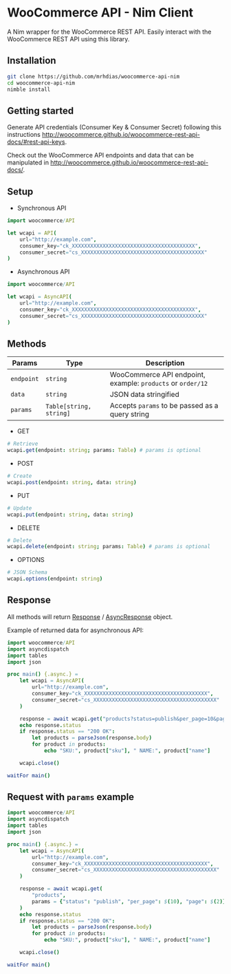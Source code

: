 WooCommerce API - Nim Client
===============================

A Nim wrapper for the WooCommerce REST API. Easily interact with the WooCommerce REST API using this library.

Installation
------------

```bash
git clone https://github.com/mrhdias/woocommerce-api-nim
cd woocommerce-api-nim
nimble install
```

Getting started
---------------

Generate API credentials (Consumer Key & Consumer Secret) following this instructions http://woocommerce.github.io/woocommerce-rest-api-docs/#rest-api-keys.

Check out the WooCommerce API endpoints and data that can be manipulated in http://woocommerce.github.io/woocommerce-rest-api-docs/.

Setup
-----

* Synchronous API
```nim
import woocommerce/API

let wcapi = API(
    url="http://example.com",
    consumer_key="ck_XXXXXXXXXXXXXXXXXXXXXXXXXXXXXXXXXXXXXXXX",
    consumer_secret="cs_XXXXXXXXXXXXXXXXXXXXXXXXXXXXXXXXXXXXXXXX"
)
```

* Asynchronous API
```nim
import woocommerce/API

let wcapi = AsyncAPI(
    url="http://example.com",
    consumer_key="ck_XXXXXXXXXXXXXXXXXXXXXXXXXXXXXXXXXXXXXXXX",
    consumer_secret="cs_XXXXXXXXXXXXXXXXXXXXXXXXXXXXXXXXXXXXXXXX"
)
```
Methods
-------

Params       | Type         | Description
------------ | ------------ | ------------
``endpoint`` | ``string`` | WooCommerce API endpoint, example: ``products`` or ``order/12``
``data`` | ``string`` | JSON data stringified
``params`` | ``Table[string, string]`` | Accepts ``params`` to be passed as a query string


* GET
```nim
# Retrieve
wcapi.get(endpoint: string; params: Table) # params is optional
```
* POST
```nim
# Create
wcapi.post(endpoint: string, data: string)
```
* PUT
```nim
# Update
wcapi.put(endpoint: string, data: string)
```
* DELETE
```nim
# Delete
wcapi.delete(endpoint: string; params: Table) # params is optional
```
* OPTIONS
```nim
# JSON Schema
wcapi.options(endpoint: string)
```

Response
--------

All methods will return [Response](https://nim-lang.org/docs/httpclient.html#Response) / [AsyncResponse](https://nim-lang.org/docs/httpclient.html#AsyncResponse) object.

Example of returned data for asynchronous API:

```nim
import woocommerce/API
import asyncdispatch
import tables
import json

proc main() {.async.} =
    let wcapi = AsyncAPI(
        url="http://example.com",
        consumer_key="ck_XXXXXXXXXXXXXXXXXXXXXXXXXXXXXXXXXXXXXXXX",
        consumer_secret="cs_XXXXXXXXXXXXXXXXXXXXXXXXXXXXXXXXXXXXXXXX"
    )

    response = await wcapi.get("products?status=publish&per_page=10&page=1")
    echo response.status
    if response.status == "200 OK":
        let products = parseJson(response.body)
        for product in products:
            echo "SKU:", product["sku"], " NAME:", product["name"]

    wcapi.close()

waitFor main()
```

Request with `params` example
-----------------------------

```nim
import woocommerce/API
import asyncdispatch
import tables
import json

proc main() {.async.} =
    let wcapi = AsyncAPI(
        url="http://example.com",
        consumer_key="ck_XXXXXXXXXXXXXXXXXXXXXXXXXXXXXXXXXXXXXXXX",
        consumer_secret="cs_XXXXXXXXXXXXXXXXXXXXXXXXXXXXXXXXXXXXXXXX"
    )

    response = await wcapi.get(
        "products",
        params = {"status": "publish", "per_page": $(10), "page": $(2)}.toTable
    )
    echo response.status
    if response.status == "200 OK":
        let products = parseJson(response.body)
        for product in products:
            echo "SKU:", product["sku"], " NAME:", product["name"]

    wcapi.close()

waitFor main()
```
